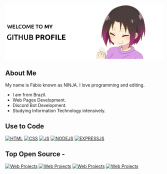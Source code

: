 <img src="https://github.com/OutroNinja/OutroNinja/blob/main/images/welcome_banner.png">

## About Me

My name is Fábio known as NINJA. I love programming and editing.
- I am from Brazil.
- Web Pages Development.
- Discord Bot Development.
- Studying Information Technology intensively.

## Use to Code
[![HTML](https://img.shields.io/badge/HTML5-E34F26?style=for-the-badge&logo=html5&logoColor=white)](https://github.com/outroninja)
[![CSS](https://img.shields.io/badge/CSS3-1572B6?style=for-the-badge&logo=css3&logoColor=white)](https://github.com/outroninja)
[![JS](https://img.shields.io/badge/JavaScript-323330?style=for-the-badge&logo=javascript&logoColor=F7DF1E)](https://github.com/outroninja)
[![NODEJS](https://img.shields.io/badge/Node.js-43853D?style=for-the-badge&logo=node.js&logoColor=white)](https://github.com/outroninja)
[![EXPRESSJS](https://img.shields.io/badge/Express.js-404D59?style=for-the-badge)](https://github.com/outroninja)


## Top Open Source -
[![Web Projects](https://github-readme-stats.vercel.app/api/pin/?username=alsiam&repo=web-projects&border_color=FFF&bg_color=0D1117&title_color=C9D1D9&text_color=F&icon_color=FFF)](https://github.com/alsiam/web-projects)
[![Web Projects](https://github-readme-stats.vercel.app/api/pin/?username=alsiam&repo=web-projects&border_color=FFF&bg_color=0D1117&title_color=C9D1D9&text_color=F&icon_color=FFF)](https://github.com/alsiam/web-projects)
[![Web Projects](https://github-readme-stats.vercel.app/api/pin/?username=alsiam&repo=web-projects&border_color=FFF&bg_color=0D1117&title_color=C9D1D9&text_color=F&icon_color=FFF)](https://github.com/alsiam/web-projects)
[![Web Projects](https://github-readme-stats.vercel.app/api/pin/?username=alsiam&repo=web-projects&border_color=FFF&bg_color=0D1117&title_color=C9D1D9&text_color=F&icon_color=FFF)](https://github.com/alsiam/web-projects)
